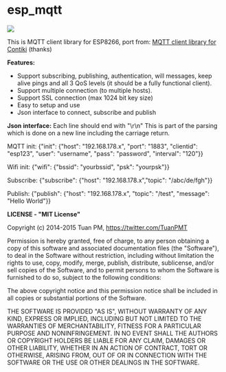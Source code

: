 **esp_mqtt**
==========
![](https://travis-ci.org/tuanpmt/esp_mqtt.svg?branch=master)

This is MQTT client library for ESP8266, port from: [MQTT client library for Contiki](https://github.com/esar/contiki-mqtt) (thanks)



**Features:**

 * Support subscribing, publishing, authentication, will messages, keep alive pings and all 3 QoS levels (it should be a fully functional client).
 * Support multiple connection (to multiple hosts).
 * Support SSL connection (max 1024 bit key size)
 * Easy to setup and use
 * Json interface to connect, subscribe and publish
 

**Json interface:**
Each line should end with "\r\n" This is part of the parsing which is done on a new line including the carriage return.

MQTT init:
{"init": {"host": "192.168.178.x", "port": "1883", "clientid": "esp123", "user": "username", "pass": "password",  "interval": "120"}}

Wifi init:
{"wifi": {"bssid": "yourbssid", "psk": "yourpsk"}}

Subscribe:
{"subscribe": {"host": "192.168.178.x","topic": "/abc/de/fgh"}}

Publish:
{"publish": {"host": "192.168.178.x", "topic": "/test", "message": "Hello World"}}


**LICENSE - "MIT License"**

Copyright (c) 2014-2015 Tuan PM, https://twitter.com/TuanPMT

Permission is hereby granted, free of charge, to any person obtaining a copy of this software and associated documentation files (the "Software"), to deal in the Software without restriction, including without limitation the rights to use, copy, modify, merge, publish, distribute, sublicense, and/or sell copies of the Software, and to permit persons to whom the Software is furnished to do so, subject to the following conditions:

The above copyright notice and this permission notice shall be included in all copies or substantial portions of the Software.

THE SOFTWARE IS PROVIDED "AS IS", WITHOUT WARRANTY OF ANY KIND, EXPRESS OR IMPLIED, INCLUDING BUT NOT LIMITED TO THE WARRANTIES OF MERCHANTABILITY, FITNESS FOR A PARTICULAR PURPOSE AND NONINFRINGEMENT. IN NO EVENT SHALL THE AUTHORS OR COPYRIGHT HOLDERS BE LIABLE FOR ANY CLAIM, DAMAGES OR OTHER LIABILITY, WHETHER IN AN ACTION OF CONTRACT, TORT OR OTHERWISE, ARISING FROM, OUT OF OR IN CONNECTION WITH THE SOFTWARE OR THE USE OR OTHER DEALINGS IN THE SOFTWARE.
